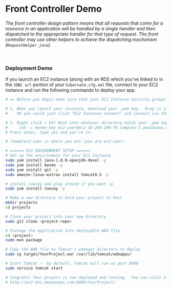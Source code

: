 # Front Controller Demo
*The front controller design pattern means that all requests that come for a resource in an application will be handled by a single handler and then dispatched to the appropriate handler for that type of request. The front controller may use other helpers to achieve the dispatching mechanism (`RequestHelper.java`).*

<br>

### Deployment Demo
If you launch an EC2 instance (along with an RDS which you've linked to in the `JDBC url` portion of your `hibernate.cfg.xml` file, connect to your EC2 instance and run the following commands to deploy your app.

```sh
# == Before you begin make sure that your EC2 Instance Security groups accept all traffic from SSH, HTTP, and custom TCP Port 8080 ==

# 1. When you launch your instance, download your .pem key.  Drag it into a folder that's easily accessible
#    OR you could just click "EC2 Instance connect" and connect via the integrated terminal in your browser

# 2. Right click > GIt Bash into whatever directory holds your .pem key and paste the command below:
#     ssh -i mynew_key ec2-user@ec2-34-204-200-76.compute-1.amazonaws.com
# Press enter, type yes and you're in.

# /home/ec2-user is where you are (you are ec2-user)

# ====== EC2 ENVIRONMENT SETUP ======
# Set up the environment for your EC2 instance
sudo yum install java-1.8.0-openjdk-devel -y
sudo yum install maven -y
sudo yum install git -y
sudo amazon-linux-extras install tomcat8.5 -y

# install cowsay and play around if you want :p
sudo yum install cowsay -y

# Make a new directory to hold your project to host
mkdir projects
cd projects

# Clone your project into your new directory
sudo git clone <project-repo>

# Package the application into deployable WAR file
cd <project>
sudo mvn package

# Copy the WAR file to Tomcat's webapps directory to deploy
sudo cp target/YourProject.war /var/lib/tomcat/webapps/

# Start Tomcat -- by default, Tomcat will run on port 8080
sudo service tomcat start

# Congrats! Your project is now deployed and running.  You can visit it at the following address in your browser:
# http://ec2-dns.amazonaws.com:8080/YourProject/
```
